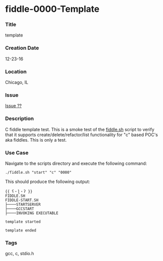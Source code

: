 fiddle-0000-Template
======

### Title

template


### Creation Date

12-23-16


### Location

Chicago, IL


### Issue

[Issue ??](https://github.com/bradyhouse/house/issues/??)


### Description

C fiddle template test.  This is a smoke test of the [fiddle.sh](../../scripts/fiddle.sh) script to verify that
it supports create/delete/refactor/list functionality for "c" based POC's aka fiddles. This is only a test.


### Use Case

Navigate to the scripts directory and execute the following command:

    ./fiddle.sh "start" "c" "0000"
    
This should produce the following output:

    {{ ʕ・ɭ・ʔ }}
    FIDDLE.SH
    FIDDLE-START.SH
    ├────STARTSERVER
    ├────GCCSTART
    ├────INVOKING EXECUTABLE
    
    template started
    
    template ended


### Tags

gcc, c, stdio.h
